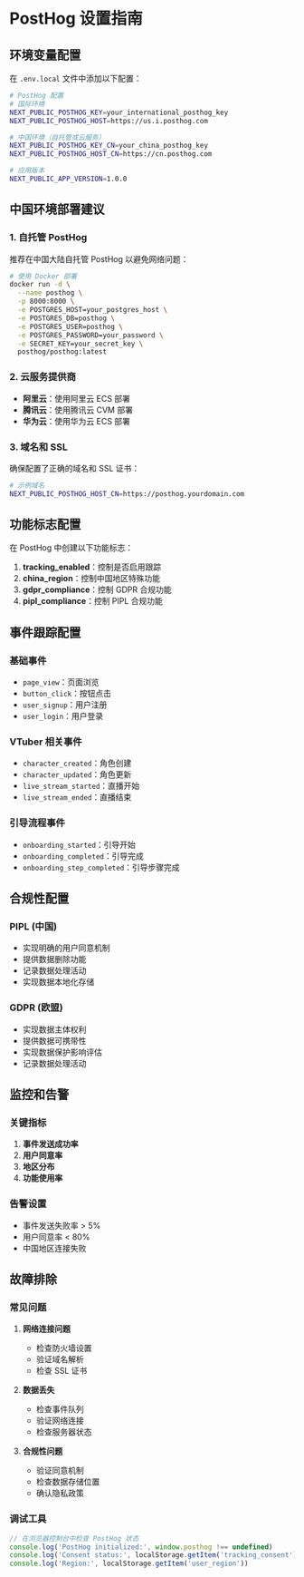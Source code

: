 # PostHog 设置指南

## 环境变量配置

在 `.env.local` 文件中添加以下配置：

```bash
# PostHog 配置
# 国际环境
NEXT_PUBLIC_POSTHOG_KEY=your_international_posthog_key
NEXT_PUBLIC_POSTHOG_HOST=https://us.i.posthog.com

# 中国环境（自托管或云服务）
NEXT_PUBLIC_POSTHOG_KEY_CN=your_china_posthog_key
NEXT_PUBLIC_POSTHOG_HOST_CN=https://cn.posthog.com

# 应用版本
NEXT_PUBLIC_APP_VERSION=1.0.0
```

## 中国环境部署建议

### 1. 自托管 PostHog

推荐在中国大陆自托管 PostHog 以避免网络问题：

```bash
# 使用 Docker 部署
docker run -d \
  --name posthog \
  -p 8000:8000 \
  -e POSTGRES_HOST=your_postgres_host \
  -e POSTGRES_DB=posthog \
  -e POSTGRES_USER=posthog \
  -e POSTGRES_PASSWORD=your_password \
  -e SECRET_KEY=your_secret_key \
  posthog/posthog:latest
```

### 2. 云服务提供商

- **阿里云**：使用阿里云 ECS 部署
- **腾讯云**：使用腾讯云 CVM 部署
- **华为云**：使用华为云 ECS 部署

### 3. 域名和 SSL

确保配置了正确的域名和 SSL 证书：

```bash
# 示例域名
NEXT_PUBLIC_POSTHOG_HOST_CN=https://posthog.yourdomain.com
```

## 功能标志配置

在 PostHog 中创建以下功能标志：

1. **tracking_enabled**：控制是否启用跟踪
2. **china_region**：控制中国地区特殊功能
3. **gdpr_compliance**：控制 GDPR 合规功能
4. **pipl_compliance**：控制 PIPL 合规功能

## 事件跟踪配置

### 基础事件

- `page_view`：页面浏览
- `button_click`：按钮点击
- `user_signup`：用户注册
- `user_login`：用户登录

### VTuber 相关事件

- `character_created`：角色创建
- `character_updated`：角色更新
- `live_stream_started`：直播开始
- `live_stream_ended`：直播结束

### 引导流程事件

- `onboarding_started`：引导开始
- `onboarding_completed`：引导完成
- `onboarding_step_completed`：引导步骤完成

## 合规性配置

### PIPL (中国)

- 实现明确的用户同意机制
- 提供数据删除功能
- 记录数据处理活动
- 实现数据本地化存储

### GDPR (欧盟)

- 实现数据主体权利
- 提供数据可携带性
- 实现数据保护影响评估
- 记录数据处理活动

## 监控和告警

### 关键指标

1. **事件发送成功率**
2. **用户同意率**
3. **地区分布**
4. **功能使用率**

### 告警设置

- 事件发送失败率 > 5%
- 用户同意率 < 80%
- 中国地区连接失败

## 故障排除

### 常见问题

1. **网络连接问题**
   - 检查防火墙设置
   - 验证域名解析
   - 检查 SSL 证书

2. **数据丢失**
   - 检查事件队列
   - 验证网络连接
   - 检查服务器状态

3. **合规性问题**
   - 验证同意机制
   - 检查数据存储位置
   - 确认隐私政策

### 调试工具

```javascript
// 在浏览器控制台中检查 PostHog 状态
console.log('PostHog initialized:', window.posthog !== undefined)
console.log('Consent status:', localStorage.getItem('tracking_consent'))
console.log('Region:', localStorage.getItem('user_region'))
``` 